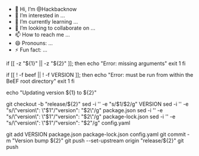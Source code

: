 - 👋 Hi, I’m @Hackbacknow
- 👀 I’m interested in ...
- 🌱 I’m currently learning ...
- 💞️ I’m looking to collaborate on ...
- 📫 How to reach me ...
- 😄 Pronouns: ...
- ⚡ Fun fact: ...

<!---
Hackbacknow/Hackbacknow is a ✨ special ✨ repository because its `README.md` (this file) appears on your GitHub profile.
You can click the Preview link to take a look at your changes.
--->
if [[ -z "${1}" || -z "${2}" ]]; then
  echo "Error: missing arguments"
  exit 1
fi

if [[ ! -f beef || ! -f VERSION ]]; then
  echo "Error: must be run from within the BeEF root directory"
  exit 1
fi

echo "Updating version ${1} to ${2}"

git checkout -b "release/${2}"
sed -i '' -e "s/$1/$2/g" VERSION
sed -i '' -e "s/\"version\": \"$1\"/\"version\": \"$2\"/g" package.json
sed -i '' -e "s/\"version\": \"$1\"/\"version\": \"$2\"/g" package-lock.json
sed -i '' -e "s/\"version\": \"$1\"/\"version\": \"$2\"/g" config.yaml

git add VERSION package.json package-lock.json config.yaml
git commit -m "Version bump ${2}"
git push --set-upstream origin "release/${2}"
git push
